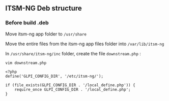 ## ITSM-NG Deb structure

### Before build .deb

Move itsm-ng app folder to `/usr/share`

Move the entire files from the itsm-ng app files folder into `/var/lib/itsm-ng`

In `/usr/share/itsm-ng/inc` folder, create the file `downstream.php` :

    vim downstream.php

    <?php
    define('GLPI_CONFIG_DIR', '/etc/itsm-ng/');

    if (file_exists(GLPI_CONFIG_DIR . '/local_define.php')) {
        require_once GLPI_CONFIG_DIR . '/local_define.php';
    }